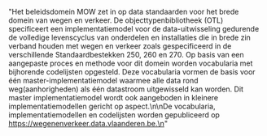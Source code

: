 "Het beleidsdomein MOW zet in op data standaarden voor het brede domein van wegen en verkeer. De objecttypenbibliotheek (OTL) specificeert een implementatiemodel voor de data-uitwisseling gedurende de volledige levenscyclus van onderdelen en installaties die in brede zin verband houden met wegen en verkeer zoals gespecificeerd in de verschillende Standaardbestekken 250, 260 en 270. Op basis van een aangepaste proces en methode voor dit domein worden vocabularia met bijhorende codelijsten opgesteld. Deze vocabularia vormen de basis voor één master-implementatiemodel waarmee alle data rond weg(aanhorigheden) als één datastroom uitgewisseld kan worden. Dit master implementatiemodel wordt ook aangeboden in kleinere implementatiemodellen gericht op aspect.\n\nDe vocabularia, implementatiemodellen en codelijsten worden gepubliceerd op https://wegenenverkeer.data.vlaanderen.be.\n"